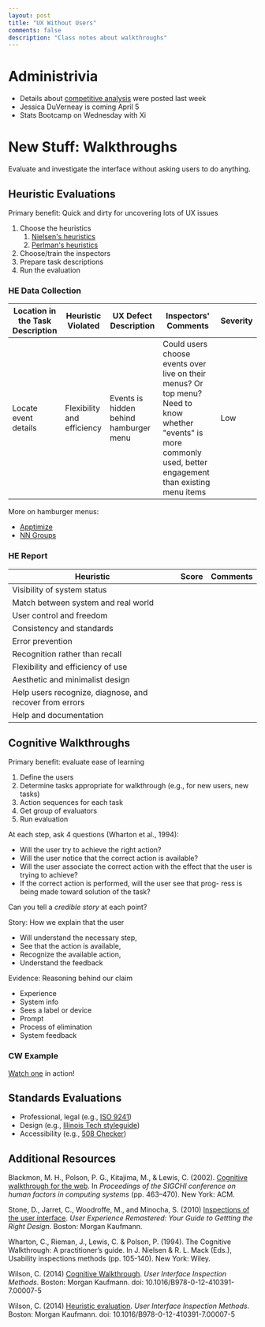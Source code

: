 ```yaml
---
layout: post
title: "UX Without Users"
comments: false
description: "Class notes about walkthroughs"
---
```


# Administrivia

* Details about [competitive analysis]({{site.baseurl}}/2017/03/Competitive-analysis-assignment/) were posted last week
* Jessica DuVerneay is coming April 5
* Stats Bootcamp on Wednesday with Xi

# New Stuff: Walkthroughs

Evaluate and investigate the interface without asking users to do anything.

## Heuristic Evaluations

Primary benefit: Quick and dirty for uncovering lots of UX issues

1. Choose the heuristics
	1. [Nielsen's heuristics](https://www.nngroup.com/articles/ten-usability-heuristics/) 
	2. [Perlman's heuristics](http://garyperlman.com/quest/quest.cgi?form=PHUE)
2. Choose/train the inspectors
3. Prepare task descriptions
4. Run the evaluation

### HE Data Collection

|Location in the Task Description | Heuristic Violated | UX Defect Description | Inspectors' Comments | Severity |
|---|---|---|---|---|
|Locate event details | Flexibility and efficiency | Events is hidden behind hamburger menu | Could users choose events over live on their menus? Or top menu? Need to know whether "events" is more commonly used, better engagement than existing menu items | Low |

More on hamburger menus:
* [Apptimize](https://apptimize.com/blog/2015/07/the-ultimate-guide-to-the-hamburger-menu/)
* [NN Groups](https://www.nngroup.com/articles/hamburger-menus/)

### HE Report

| Heuristic | Score | Comments|
| --- | --- | --- |
| Visibility of system status | | |
| Match between system and real world | | |
| User control and freedom | | |
| Consistency and standards | | |
| Error prevention | | |
| Recognition rather than recall | | |
| Flexibility and efficiency of use | | |
| Aesthetic and minimalist design | | |
| Help users recognize, diagnose, and recover from errors | | |
| Help and documentation | | |

## Cognitive Walkthroughs

Primary benefit: evaluate ease of learning

1. Define the users
2. Determine tasks appropriate for walkthrough (e.g., for new users, new tasks)
3. Action sequences for each task
4. Get group of evaluators
5. Run evaluation

At each step, ask 4 questions (Wharton et al., 1994):

* Will the user try to achieve the right action?* Will the user notice that the correct action is available?* Will the user associate the correct action with the effect thatthe user is trying to achieve?* If the correct action is performed, will the user see that prog-ress is being made toward solution of the task?

Can you tell a _credible story_ at each point?

Story: How we explain that the user 
* Will understand the necessary step,* See that the action is available, * Recognize the available action,* Understand the feedback
Evidence: Reasoning behind our claim
* Experience* System info* Sees a label or device* Prompt* Process of elimination* System feedback

### CW Example	

[Watch one](https://www.youtube.com/watch?v=Edqjao4mmxM) in action!

## Standards Evaluations

* Professional, legal (e.g., [ISO 9241](https://www.iso.org/standard/52075.html))
* Design (e.g., [Illinois Tech styleguide](https://web.iit.edu/marketing-communications/resources/editorial-style-guide))
* Accessibility (e.g., [508 Checker](http://www.508checker.com/))

## Additional Resources
Blackmon, M. H., Polson, P. G., Kitajima, M., & Lewis, C. (2002). [Cognitive walkthrough for the web](http://dl.acm.org/citation.cfm?id=503459). In *Proceedings of the SIGCHI conference on human factors in computing systems* (pp. 463–470). New York: ACM.

Stone, D., Jarret, C., Woodroffe, M., and Minocha, S. (2010) [Inspections of the user interface](http://www.sciencedirect.com/science/article/pii/B9780123751140000153). *User Experience Remastered: Your Guide to Gettting the Right Design*. Boston: Morgan Kaufmann.

Wharton, C., Rieman, J., Lewis, C. & Polson, P. (1994). The Cognitive Walkthrough: A practitioner’s guide. In J. Nielsen & R. L. Mack (Eds.), Usability inspections methods (pp. 105-140). New York: Wiley.

Wilson, C. (2014) [Cognitive Walkthrough](http://www.sciencedirect.com/science/article/pii/B978012410391700004X). *User Interface Inspection Methods*. Boston: Morgan Kaufmann. doi: 10.1016/B978-0-12-410391-7.00007-5

Wilson, C. (2014) [Heuristic evaluation](http://www.sciencedirect.com/science/article/pii/B9780124103917000014). *User Interface Inspection Methods*. Boston: Morgan Kaufmann. doi: 10.1016/B978-0-12-410391-7.00007-5